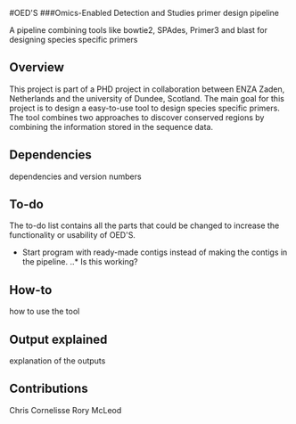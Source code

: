 #OED'S
###Omics-Enabled Detection and Studies primer design pipeline

A pipeline combining tools like bowtie2, SPAdes, Primer3 and blast for designing species specific primers

## Overview

This project is part of a PHD project in collaboration between ENZA Zaden, Netherlands and the university of Dundee, Scotland.
The main goal for this project is to design a easy-to-use tool to design species specific primers.
The tool combines two approaches to discover conserved regions by combining the information stored in the sequence data.

## Dependencies

dependencies and version numbers

## To-do

The to-do list contains all the parts that could be changed to increase the functionality or usability of OED'S.

* Start program with ready-made contigs instead of making the contigs in the pipeline. 
..* Is this working?

## How-to

how to use the tool

## Output explained

explanation of the outputs

## Contributions

Chris Cornelisse
Rory McLeod
